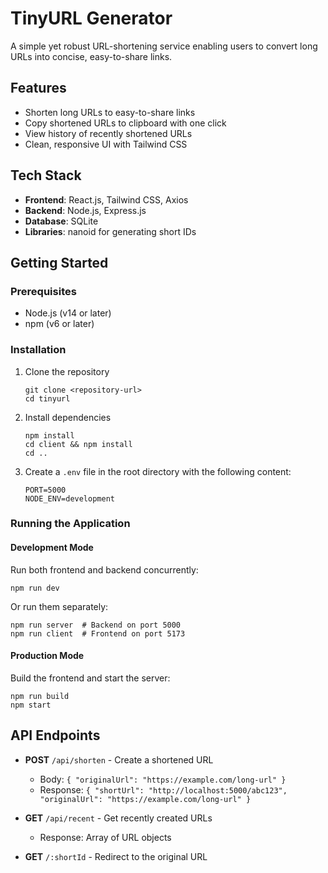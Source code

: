 # TinyURL Generator

A simple yet robust URL-shortening service enabling users to convert long URLs into concise, easy-to-share links.

## Features

- Shorten long URLs to easy-to-share links
- Copy shortened URLs to clipboard with one click
- View history of recently shortened URLs
- Clean, responsive UI with Tailwind CSS

## Tech Stack

- **Frontend**: React.js, Tailwind CSS, Axios
- **Backend**: Node.js, Express.js
- **Database**: SQLite
- **Libraries**: nanoid for generating short IDs

## Getting Started

### Prerequisites

- Node.js (v14 or later)
- npm (v6 or later)

### Installation

1. Clone the repository
   ```
   git clone <repository-url>
   cd tinyurl
   ```

2. Install dependencies
   ```
   npm install
   cd client && npm install
   cd ..
   ```

3. Create a `.env` file in the root directory with the following content:
   ```
   PORT=5000
   NODE_ENV=development
   ```

### Running the Application

#### Development Mode

Run both frontend and backend concurrently:
```
npm run dev
```

Or run them separately:
```
npm run server  # Backend on port 5000
npm run client  # Frontend on port 5173
```

#### Production Mode

Build the frontend and start the server:
```
npm run build
npm start
```

## API Endpoints

- **POST** `/api/shorten` - Create a shortened URL
  - Body: `{ "originalUrl": "https://example.com/long-url" }`
  - Response: `{ "shortUrl": "http://localhost:5000/abc123", "originalUrl": "https://example.com/long-url" }`

- **GET** `/api/recent` - Get recently created URLs
  - Response: Array of URL objects

- **GET** `/:shortId` - Redirect to the original URL
